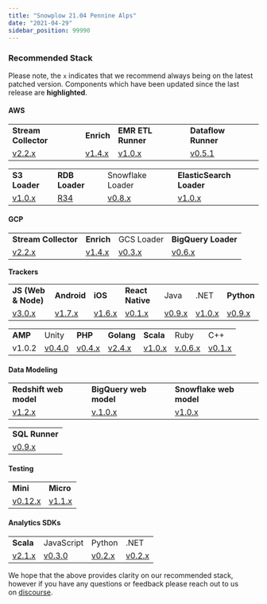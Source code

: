 ```yaml
---
title: "Snowplow 21.04 Pennine Alps"
date: "2021-04-29"
sidebar_position: 99990
---
```


### Recommended Stack

Please note, the `x` indicates that we recommend always being on the latest patched version. Components which have been updated since the last release are **highlighted**.

#### AWS

<table class="has-fixed-layout"><tbody><tr><td><strong><span class="has-inline-color">Stream Collector</span></strong></td><td><strong><span  class="has-inline-color">Enrich</span></strong></td><td><span  class="has-inline-color"><strong>EMR ETL Runner</strong></span></td><td><strong><span  class="has-inline-color">Dataflow Runner</span></strong></td></tr><tr><td><a href="http://github.com/snowplow/stream-collector/releases">v2.2.x</a></td><td><a href="https://github.com/snowplow/stream-enrich/releases">v1.4.x</a></td><td><a href="https://github.com/snowplow/emr-etl-runner/releases">v1.0.x</a></td><td><a href="https://github.com/snowplow/dataflow-runner/releases">v0.5.1</a></td></tr></tbody></table>

<table class="has-fixed-layout"><tbody><tr><td><strong><span class="has-inline-color">S3 Loader</span></strong></td><td><strong><span  class="has-inline-color">RDB Loader</span></strong></td><td>Snowflake Loader</td><td><strong><span class="has-inline-color">ElasticSearch Loader</span></strong></td></tr><tr><td><a href="https://github.com/snowplow/snowplow-s3-loader/releases">v1.0.x</a></td><td><a href="https://github.com/snowplow/snowplow-rdb-loader/releases">R34</a></td><td><a href="https://github.com/snowplow-incubator/snowplow-snowflake-loader/releases">v0.8.x</a></td><td><a href="https://github.com/snowplow/dataflow-runner/releases"></a><a href="https://github.com/snowplow/snowplow-elasticsearch-loader/releases">v1.0.x</a></td></tr></tbody></table>

#### GCP

<table class="has-fixed-layout"><tbody><tr><td><strong><span class="has-inline-color">Stream Collector</span></strong></td><td><strong><span  class="has-inline-color">Enrich</span></strong></td><td>GCS Loader</td><td><strong><span  class="has-inline-color">BigQuery Loader</span></strong></td></tr><tr><td><a href="https://github.com/snowplow/stream-collector/releases">v2.2.x</a></td><td><a href="https://github.com/snowplow/enrich/releases">v1.4.x</a></td><td><a href="https://github.com/snowplow-incubator/snowplow-google-cloud-storage-loader/releases">v0.3.x</a></td><td><a href="https://github.com/snowplow-incubator/snowplow-bigquery-loader/releases">v0.6.x</a></td></tr></tbody></table>

**Trackers**

<table class="has-fixed-layout"><tbody><tr><td><strong><span class="has-inline-color">JS (Web &amp; Node)</span></strong></td><td><strong><span  class="has-inline-color">Android</span></strong></td><td><strong><span class="has-inline-color">iOS</span></strong></td><td><strong><span  class="has-inline-color">React Native</span></strong></td><td>Java</td><td>.NET</td><td><strong><span class="has-inline-color">Python</span></strong></td></tr><tr><td><a href="https://github.com/snowplow/snowplow-javascript-tracker/releases">v3.0.x</a></td><td><a href="https://github.com/snowplow/snowplow-android-tracker/releases">v1.7.x</a></td><td><a href="https://github.com/snowplow/snowplow-objc-tracker/releases">v1.6.x</a></td><td><a href="https://github.com/snowplow-incubator/snowplow-react-native-tracker/releases">v0.1.x</a></td><td><a href="https://github.com/snowplow/snowplow-java-tracker/releases">v0.9.x</a></td><td><a href="https://github.com/snowplow/snowplow-dotnet-tracker/releases">v1.0.x</a></td><td><a href="https://github.com/snowplow/snowplow-python-tracker/releases">v0.9.x</a></td></tr></tbody></table>

<table class="has-fixed-layout"><tbody><tr><td><strong><span class="has-inline-color">AMP</span></strong></td><td>Unity</td><td><strong><span  class="has-inline-color">PHP</span></strong></td><td><strong><span  class="has-inline-color">Golang</span></strong></td><td><strong><span  class="has-inline-color">Scala</span></strong></td><td>Ruby</td><td>C++</td></tr><tr><td>v1.0.2</td><td><a href="https://github.com/snowplow/snowplow-unity-tracker/releases">v0.4.0</a></td><td><a href="https://github.com/snowplow/snowplow-php-tracker/releases">v0.4.x</a></td><td><a href="https://github.com/snowplow/snowplow-golang-tracker/releases">v2.4.x</a></td><td><a href="https://github.com/snowplow/snowplow-scala-tracker/releases">v1.0.x</a></td><td><a href="https://github.com/snowplow/snowplow-ruby-tracker/releases">v.0.6.x</a></td><td><a href="https://github.com/snowplow/snowplow-cpp-tracker/releases">v0.1.x</a></td></tr></tbody></table>

#### Data Modeling

<table class="has-fixed-layout"><tbody><tr><td><strong><span class="has-inline-color">Redshift web model</span></strong></td><td><strong><span  class="has-inline-color">BigQuery web model</span></strong></td><td><strong><span  class="has-inline-color">Snowflake web model</span></strong></td></tr><tr><td><a href="https://github.com/snowplow/data-models/releases">v1.2.x</a></td><td><a href="https://github.com/snowplow/data-models/releases">v.1.0.x</a></td><td><a href="https://github.com/snowplow/data-models/releases">v1.0.x</a></td></tr></tbody></table>

<table class="has-fixed-layout"><tbody><tr><td><span  class="has-inline-color"><strong>SQL Runner</strong></span></td></tr><tr><td><a href="https://github.com/snowplow/sql-runner/releases">v0.9.x</a></td></tr></tbody></table>

#### Testing

<table class="has-fixed-layout"><tbody><tr><td><strong><span class="has-inline-color">Mini</span></strong></td><td><strong><span  class="has-inline-color">Micro</span></strong></td></tr><tr><td><a href="https://github.com/snowplow/snowplow-mini/releases">v0.12.x</a></td><td><a href="https://github.com/snowplow-incubator/snowplow-micro/releases">v1.1.x</a></td></tr></tbody></table>

#### Analytics SDKs

<table class="has-fixed-layout"><tbody><tr><td><strong><span class="has-inline-color">Scala</span></strong></td><td>JavaScript</td><td>Python</td><td>.NET</td></tr><tr><td><a href="https://github.com/snowplow/snowplow-python-analytics-sdk/releases">v2.1.x</a></td><td><a href="https://github.com/snowplow-incubator/snowplow-js-analytics-sdk/releases">v0.3.0</a></td><td><a href="https://github.com/snowplow/snowplow-python-analytics-sdk/releases">v0.2.x</a></td><td><a href="https://github.com/snowplow/snowplow-dotnet-analytics-sdk/releases">v0.2.x</a></td></tr></tbody></table>

We hope that the above provides clarity on our recommended stack, however if you have any questions or feedback please reach out to us on [discourse](https://discourse.snowplow.io/).
